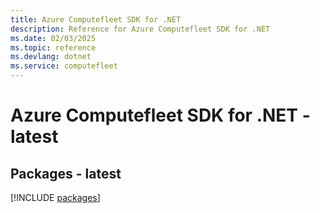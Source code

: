 ```yaml
---
title: Azure Computefleet SDK for .NET
description: Reference for Azure Computefleet SDK for .NET
ms.date: 02/03/2025
ms.topic: reference
ms.devlang: dotnet
ms.service: computefleet
---
```

# Azure Computefleet SDK for .NET - latest
## Packages - latest
[!INCLUDE [packages](computefleet-index.md)]